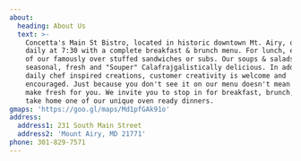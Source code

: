 ```yaml
---
about:
  heading: About Us
  text: >-
    Concetta's Main St Bistro, located in historic downtown Mt. Airy, opens
    daily at 7:30 with a complete breakfast & brunch menu. For lunch, enjoy one
    of our famously over stuffed sandwiches or subs. Our soups & salads our
    seasonal, fresh and "Souper" Calafrajgalistically delicious. In addition to
    daily chef inspired creations, customer creativity is welcome and
    encouraged. Just because you don't see it on our menu doesn't mean we can't
    make fresh for you. We invite you to stop in for breakfast, brunch, lunch or
    take home one of our unique oven ready dinners.
gmaps: 'https://goo.gl/maps/Md1pfGAk91o'
address:
  address1: 231 South Main Street
  address2: 'Mount Airy, MD 21771'
phone: 301-829-7571
---
```


